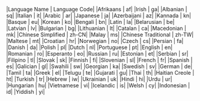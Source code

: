 |Language Name | Language Code|
|Afrikaans | af|
|Irish | ga|
|Albanian | sq|
|Italian | it|
|Arabic | ar|
|Japanese | ja|
|Azerbaijani | az|
|Kannada | kn|
|Basque | eu|
|Korean | ko|
|Bengali | bn|
|Latin | la|
|Belarusian | be|
|Latvian | lv|
|Bulgarian | bg|
|Lithuanian | lt|
|Catalan | ca|
|Macedonian | mk|
|Chinese Simplified | zh-CN|
|Malay | ms|
|Chinese Traditional | zh-TW|
|Maltese | mt|
|Croatian | hr|
|Norwegian | no|
|Czech | cs|
|Persian | fa|
|Danish | da|
|Polish | pl|
|Dutch | nl|
|Portuguese | pt|
|English | en|
|Romanian | ro|
|Esperanto | eo|
|Russian | ru|
|Estonian | et|
|Serbian | sr|
|Filipino | tl|
|Slovak | sk|
|Finnish | fi|
|Slovenian | sl|
|French | fr|
|Spanish | es|
|Galician | gl|
|Swahili | sw|
|Georgian | ka|
|Swedish | sv|
|German | de|
|Tamil | ta|
|Greek | el|
|Telugu | te|
|Gujarati | gu|
|Thai | th|
|Haitian Creole | ht|
|Turkish | tr|
|Hebrew | iw|
|Ukrainian | uk|
|Hindi | hi|
|Urdu | ur|
|Hungarian | hu|
|Vietnamese | vi|
|Icelandic | is|
|Welsh | cy|
|Indonesian | id|
|Yiddish | yi|